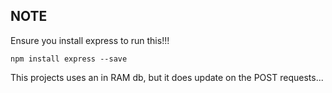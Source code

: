 ## NOTE

Ensure you install express to run this!!!

`npm install express --save`

This projects uses an in RAM db, but it does update on the POST requests...